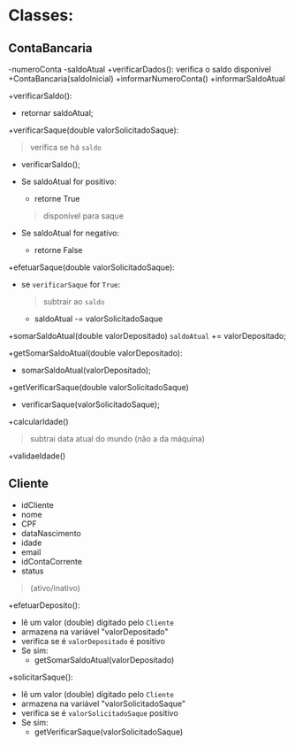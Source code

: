 ﻿# Classes: 
## ContaBancaria
-numeroConta
-saldoAtual
+verificarDados(): verifica o saldo disponível
+ContaBancaria(saldoInicial)
+informarNumeroConta()
+informarSaldoAtual

+verificarSaldo():
- retornar saldoAtual;

+verificarSaque(double valorSolicitadoSaque): 
> verifica se há `saldo`
- verificarSaldo();
- Se saldoAtual for positivo:
	- retorne True
	> disponível para saque

- Se saldoAtual for negativo:
	- retorne False

+efetuarSaque(double valorSolicitadoSaque): 
- se `verificarSaque` for `True`: 
	> subtrair ao `saldo`
	- saldoAtual -= valorSolicitadoSaque




+somarSaldoAtual(double valorDepositado)
`saldoAtual` += valorDepositado;

+getSomarSaldoAtual(double valorDepositado):
- somarSaldoAtual(valorDepositado);

+getVerificarSaque(double valorSolicitadoSaque)
- verificarSaque(valorSolicitadoSaque);

+calcularIdade()
> subtrai data atual do mundo (não a da máquina)

+validaeIdade()

## Cliente
- idCliente
- nome
- CPF
- dataNascimento
- idade
- email
- idContaCorrente
- status 
> (ativo/inativo)

+efetuarDeposito(): 
- lê um valor (double) digitado pelo `Cliente` 
- armazena na variável "valorDepositado"
- verifica se é `valorDepositado` é positivo
- Se sim:
	- getSomarSaldoAtual(valorDepositado)

+solicitarSaque(): 
- lê um valor (double) digitado pelo `Cliente`
- armazena na variável "valorSolicitadoSaque"
- verifica se é `valorSolicitadoSaque` positivo
- Se sim:
	- getVerificarSaque(valorSolicitadoSaque)





